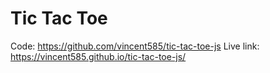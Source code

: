 # Tic Tac Toe

Code: https://github.com/vincent585/tic-tac-toe-js
Live link: https://vincent585.github.io/tic-tac-toe-js/

